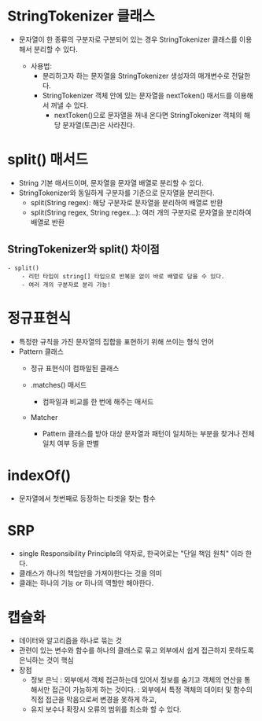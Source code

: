 # StringTokenizer 클래스
- 문자열이 한 종류의 구분자로 구분되어 있는 경우 StringTokenizer 클래스를 이용해서 분리할 수 있다.
    
  - 사용법:
    - 분리하고자 하는 문자열을 StringTokenizer 생성자의 매개변수로 전달한다.
    - StringTokenizer 객체 안에 있는 문자열을 nextToken() 매서드를 이용해서 꺼낼 수 있다.
      - nextToken()으로 문자열을 꺼내 온다면 StringTokenizer 객체의 해당 문자열(토큰)은 사라진다.

# split() 매서드
- String 기본 매서드이며, 문자열을 문자열 배열로 분리할 수 있다.
- StringTokenizer와 동일하게 구분자를 기준으로 문자열을 분리한다.
  - split(String regex): 해당 구분자로 문자열을 분리하여 배열로 반환
  - split(String regex, String regex...): 여러 개의 구분자로 문자열을 분리하여 배열로 반환

## StringTokenizer와 split() 차이점
    - split()
        - 리턴 타입이 string[] 타입으로 반복문 없이 바로 배열로 담을 수 있다.
        - 여러 개의 구분자로 분리 가능!
    
# 정규표현식
- 특정한 규칙을 가진 문자열의 집합을 표현하기 위해 쓰이는 형식 언어
- Pattern 클래스
  - 정규 표현식이 컴파일된 클래스

  - .matches() 매서드
    - 컴파일과 비교를 한 번에 해주는 매서드

  - Matcher
    - Pattern 클래스를 받아 대상 문자열과 패턴이 일치하는 부분을 찾거나 전체 일치 여부 등을 판별

# indexOf()
  - 문자열에서 첫번째로 등장하는 타겟을 찾는 함수

# SRP 
- single Responsibility Principle의 약자로, 한국어로는 "단일 책임 원칙" 이라 한다.
- 클래스가 하나의 책임만을 가져야한다는 것을 의미
- 클래는 하나의 기능 or 하나의 역할만 해야한다.

# 캡슐화
- 데이터와 알고리즘을 하나로 묶는 것
- 관련이 있는 변수와 함수를 하나의 클래스로 묶고 외부에서 쉽게 접근하지 못하도록 은닉하는 것이 핵심
- 장점
  - 정보 은닉
    : 외부에서 객체 접근하는데 있어서 정보를 숨기고 객체의 연산을 통해서만 접근이 가능하게 하는 것이다.
    : 외부에서 특정 객체의 데이터 및 함수의 직접 접근을 막음으로써 변경을 못하게 하고,
  -   유지 보수나 확장시 오류의 범위를 최소화 할 수 있다.